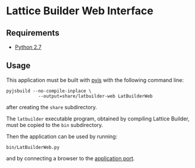 # Lattice Builder Web Interface


## Requirements

- [Python 2.7](http://python.org/download/)


## Usage

This application must be built with [pyjs](http://pyjs.org/) with the following
command line:

	pyjsbuild --no-compile-inplace \
                --output=share/latbuilder-web LatBuilderWeb

after creating the `share` subdirectory.

The `latbuilder` executable program, obtained by compiling Lattice Builder, must
be copied to the `bin` subdirectory.

Then the application can be used by running:

	bin/LatBuilderWeb.py

and by connecting a browser to the [application port](http://localhost:8080/).
